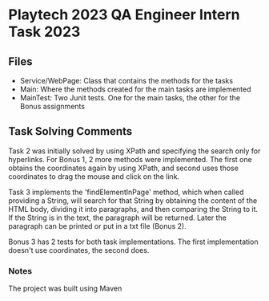# Playtech 2023 QA Engineer Intern Task 2023
## Files

- Service/WebPage: Class that contains the methods for the tasks
- Main: Where the methods created for the main tasks are implemented
- MainTest: Two Junit tests. One for the main tasks, the other for the Bonus assignments

## Task Solving Comments

Task 2 was initially solved by using XPath and specifying the search only for hyperlinks. For Bonus 1, 2 more
methods were implemented. The first one obtains the coordinates again by using XPath, and second uses those coordinates to drag the mouse and click on the link.

Task 3 implements the 'findElementInPage' method, which when called providing a String, will search for that String by obtaining the content of the HTML body, dividing it into paragraphs, and then comparing the String to it. If the String is in the text, the paragraph will be returned. Later the paragraph can be printed or put in a txt file (Bonus 2).

Bonus 3 has 2 tests for both task implementations. The first implementation doesn't use coordinates, the second does.


### Notes

The project was built using Maven

